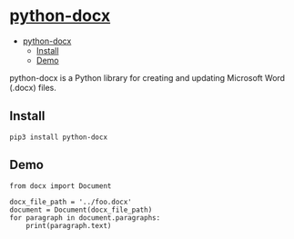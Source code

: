 # [python-docx](https://python-docx.readthedocs.io/en/latest/)

- [python-docx](#python-docx)
  - [Install](#install)
  - [Demo](#demo)

python-docx is a Python library for creating and updating Microsoft Word (.docx) files.

## Install

    pip3 install python-docx 

## Demo

    from docx import Document

    docx_file_path = '../foo.docx'
    document = Document(docx_file_path)
    for paragraph in document.paragraphs:
        print(paragraph.text)
